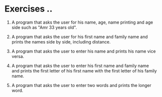 # Exercises ..

1. A program that asks the user for his name, age, name printing and age side such as "Amr 33 years old".

2. A program that asks the user for his first name and family name and prints the names side by side, including distance.

3. A program that asks the user to enter his name and prints his name vice versa.

4. A program that asks the user to enter his first name and family name and prints the first letter of his first name with the first letter of his family name.

5. A program that asks the user to enter two words and prints the longer word.
